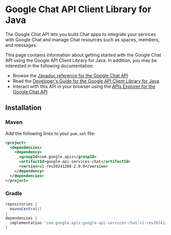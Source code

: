 # Google Chat API Client Library for Java

The Google Chat API lets you build Chat apps to integrate your services with Google Chat and manage Chat resources such as spaces, members, and messages.

This page contains information about getting started with the Google Chat API
using the Google API Client Library for Java. In addition, you may be interested
in the following documentation:

* Browse the [Javadoc reference for the Google Chat API][javadoc]
* Read the [Developer's Guide for the Google API Client Library for Java][google-api-client].
* Interact with this API in your browser using the [APIs Explorer for the Google Chat API][api-explorer]

## Installation

### Maven

Add the following lines to your `pom.xml` file:

```xml
<project>
  <dependencies>
    <dependency>
      <groupId>com.google.apis</groupId>
      <artifactId>google-api-services-chat</artifactId>
      <version>v1-rev20241208-2.0.0</version>
    </dependency>
  </dependencies>
</project>
```

### Gradle

```gradle
repositories {
  mavenCentral()
}
dependencies {
  implementation 'com.google.apis:google-api-services-chat:v1-rev20241208-2.0.0'
}
```

[javadoc]: https://googleapis.dev/java/google-api-services-chat/latest/index.html
[google-api-client]: https://github.com/googleapis/google-api-java-client/
[api-explorer]: https://developers.google.com/apis-explorer/#p/chat/v1/
